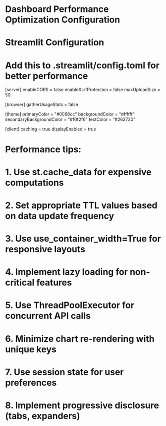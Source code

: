 # Dashboard Performance Optimization Configuration

# Streamlit Configuration
# Add this to .streamlit/config.toml for better performance

[server]
enableCORS = false
enableXsrfProtection = false
maxUploadSize = 50

[browser]
gatherUsageStats = false

[theme]
primaryColor = "#0066cc"
backgroundColor = "#ffffff"
secondaryBackgroundColor = "#f0f2f6"
textColor = "#262730"

[client]
caching = true
displayEnabled = true

# Performance tips:
# 1. Use st.cache_data for expensive computations
# 2. Set appropriate TTL values based on data update frequency
# 3. Use use_container_width=True for responsive layouts
# 4. Implement lazy loading for non-critical features
# 5. Use ThreadPoolExecutor for concurrent API calls
# 6. Minimize chart re-rendering with unique keys
# 7. Use session state for user preferences
# 8. Implement progressive disclosure (tabs, expanders)
